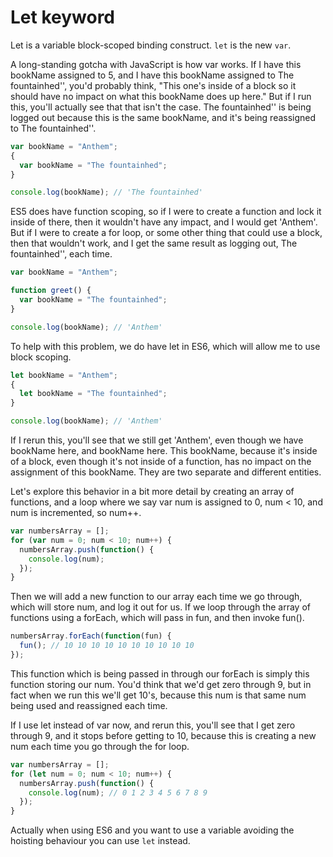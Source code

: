 # Let keyword

Let is a variable block-scoped binding construct. `let` is the new `var`.

A long-standing gotcha with JavaScript is how var works. If I have this bookName assigned to 5, and I have this bookName assigned to The fountainhed'', you'd probably think, "This one's inside of a block so it should have no impact on what this bookName does up here." But if I run this, you'll actually see that that isn't the case. The fountainhed'' is being logged out because this is the same bookName, and it's being reassigned to The fountainhed''.

```javascript
var bookName = "Anthem";
{
  var bookName = "The fountainhed";
}

console.log(bookName); // 'The fountainhed'
```

ES5 does have function scoping, so if I were to create a function and lock it inside of there, then it wouldn't have any impact, and I would get 'Anthem'. But if I were to create a for loop, or some other thing that could use a block, then that wouldn't work, and I get the same result as logging out, The fountainhed'', each time.

```javascript
var bookName = "Anthem";

function greet() {
  var bookName = "The fountainhed";
}

console.log(bookName); // 'Anthem'
```

To help with this problem, we do have let in ES6, which will allow me to use block scoping.

```javascript
let bookName = "Anthem";
{
  let bookName = "The fountainhed";
}

console.log(bookName); // 'Anthem'
```

If I rerun this, you'll see that we still get 'Anthem', even though we have bookName here, and bookName here. This bookName, because it's inside of a block, even though it's not inside of a function, has no impact on the assignment of this bookName. They are two separate and different entities.

Let's explore this behavior in a bit more detail by creating an array of functions, and a loop where we say var num is assigned to 0, num < 10, and num is incremented, so num++.

```javascript
var numbersArray = [];
for (var num = 0; num < 10; num++) {
  numbersArray.push(function() {
    console.log(num);
  });
}
```

Then we will add a new function to our array each time we go through, which will store num, and log it out for us. If we loop through the array of functions using a forEach, which will pass in fun, and then invoke fun().

```javascript
numbersArray.forEach(function(fun) {
  fun(); // 10 10 10 10 10 10 10 10 10 10
});
```

This function which is being passed in through our forEach is simply this function storing our num. You'd think that we'd get zero through 9, but in fact when we run this we'll get 10's, because this num is that same num being used and reassigned each time.

If I use let instead of var now, and rerun this, you'll see that I get zero through 9, and it stops before getting to 10, because this is creating a new num each time you go through the for loop.

```javascript
var numbersArray = [];
for (let num = 0; num < 10; num++) {
  numbersArray.push(function() {
    console.log(num); // 0 1 2 3 4 5 6 7 8 9
  });
}
```

Actually when using ES6 and you want to use a variable avoiding the hoisting behaviour you can use `let` instead.
